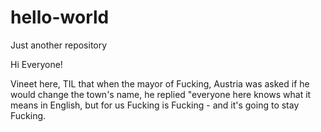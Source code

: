 # hello-world
Just another repository

Hi Everyone!

Vineet here, TIL that when the mayor of Fucking, Austria was asked if he would change the town's name, he replied "everyone here knows what it means in English, but for us Fucking is Fucking - and it's going to stay Fucking.
